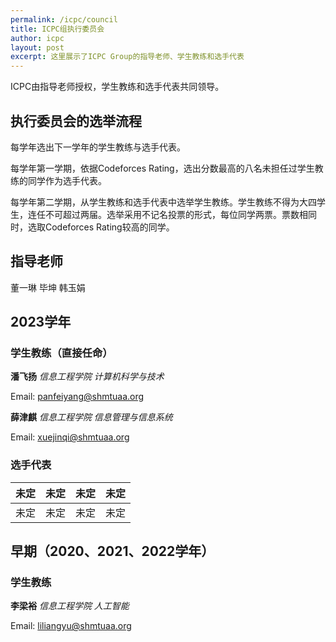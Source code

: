 ```yaml
---
permalink: /icpc/council
title: ICPC组执行委员会
author: icpc
layout: post
excerpt: 这里展示了ICPC Group的指导老师、学生教练和选手代表
---
```


ICPC由指导老师授权，学生教练和选手代表共同领导。

## 执行委员会的选举流程

每学年选出下一学年的学生教练与选手代表。

每学年第一学期，依据Codeforces Rating，选出分数最高的八名未担任过学生教练的同学作为选手代表。

每学年第二学期，从学生教练和选手代表中选举学生教练。学生教练不得为大四学生，连任不可超过两届。选举采用不记名投票的形式，每位同学两票。票数相同时，选取Codeforces Rating较高的同学。

## 指导老师

董一琳 毕坤 韩玉娟

## 2023学年

### 学生教练（直接任命）

**潘飞扬** _信息工程学院 计算机科学与技术_

Email: [panfeiyang@shmtuaa.org](mailto:panfeiyang@shmtuaa.org)

**薛津麒** _信息工程学院 信息管理与信息系统_

Email: [xuejinqi@shmtuaa.org](mailto:xuejinqi@shmtuaa.org)

### 选手代表
|    未定    |    未定    |    未定    |     未定     |
|:--------:|:--------:|:--------:|:----------:|
|   未定	    |   未定	    |    未定    |     未定     |

## 早期（2020、2021、2022学年）

### 学生教练

**李梁裕** _信息工程学院 人工智能_

Email: [liliangyu@shmtuaa.org](mailto:liliangyu@shmtuaa.org)



